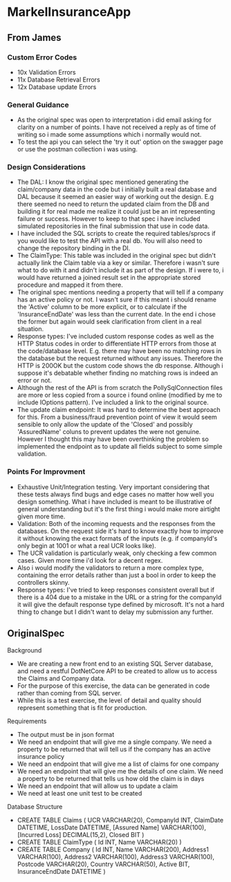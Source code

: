 # MarkelInsuranceApp

## From James

### Custom Error Codes
- 10x Validation  Errors
- 11x Database Retrieval Errors
- 12x Database update Errors

### General Guidance
- As the original spec was open to interpretation i did email asking for clarity on a number of points. I have not received a reply as of time of writing so i made some assumptions which i normally would not.
- To test the api you can select the 'try it out' option on the swagger page or use the postman collection i was using. 

### Design Considerations

- The DAL: I know the original spec mentioned generating the claim/company data in the code but i initially built a real database and DAL because it seemed an easier way of working out the design.
  E.g there seemed no need to return the updated claim from the DB and building it for real made me realize it could just be an int representing failure or success.
  However to keep to that spec i have included simulated repositories in the final submission that use in code data. 
- I have included the SQL scripts to create the required tables/sprocs if you would like to test the API with a real db. You will also need to change the repository binding in the DI. 
- The ClaimType: This table was included in the original spec but didn't actually link the Claim table via a key or similar. Therefore i wasn't sure what to do with it and didn't include it as part of the design.
  If i were to, i would have returned a joined result set in the appropriate stored procedure and mapped it from there. 
- The original spec mentions needing a property that will tell if a company has an active policy or not. I wasn't sure if this meant i should rename the 'Active' column to be more explicit, or to calculate if the 
  'InsuranceEndDate' was less than the current date. In the end i chose the former but again would seek clarification from client in a real situation. 
- Response types: I've included custom response codes as well as the HTTP Status codes in order to differentiate HTTP errors from those at the code/database level. E.g. there may have been no matching rows in the database but
  the request returned without any issues. Therefore the HTTP is 200OK but the custom code shows the db response. Although i suppose it's debatable whether finding no matching rows is indeed an error or not. 
- Although the rest of the API is from scratch the PollySqlConnection files are more or less copied from a source i found online (modified by me to include IOptions pattern). I've included a link to the original source. 
- The update claim endpoint: It was hard to determine the best approach for this. From a business/fraud prevention point of view it would seem sensible to only allow the update of the 'Closed' and possibly 'AssuredName'
  coluns to prevent updates the were not genuine. However I thought this may have been overthinking the problem so implemented the endpoint as to update all fields subject to some simple validation. 

### Points For Improvment

- Exhaustive Unit/Integration testing. Very important considering that these tests always find bugs and edge cases no matter how well you design something. What i have included is meant to be illustrative of general understanding
  but it's the first thing i would make more airtight given more time. 
- Validation: Both of the incoming requests and the responses from the databases. On the request side it's hard to know exactly how to improve it without knowing the exact formats of the inputs
  (e.g. if companyId's only begin at 1001 or what a real UCR looks like). 
- The UCR validation is particularly weak, only checking a few common cases. Given more time i'd look for a decent regex. 
- Also i would modify the validators to return a more complex type, containing the error details rather than just a bool in order to keep the controllers skinny. 
- Response types: I've tried to keep responses consistent overall but if there is a 404 due to a mistake in the URL or a string for the companyId it will give the default response type defined by microsoft. 
  It's not a hard thing to change but I didn't want to delay my submission any further. 


## OriginalSpec
Background
- We are creating a new front end to an existing SQL Server database, and need a restful DotNetCore
API to be created to allow us to access the Claims and Company data.
- For the purpose of this exercise, the data can be generated in code rather than coming from SQL
server.
- While this is a test exercise, the level of detail and quality should represent something that is fit for
production.

Requirements
- The output must be in json format
- We need an endpoint that will give me a single company. We need a property to be returned that will tell us if the company has an active insurance policy
- We need an endpoint that will give me a list of claims for one company
- We need an endpoint that will give me the details of one claim. We need a property to be returned that tells us how old the claim is in days
- We need an endpoint that will allow us to update a claim
- We need at least one unit test to be created

Database Structure
- CREATE TABLE Claims
(
UCR VARCHAR(20),
CompanyId INT,
ClaimDate DATETIME,
LossDate DATETIME,
[Assured Name] VARCHAR(100),
[Incurred Loss] DECIMAL(15,2),
Closed BIT
)
- CREATE TABLE ClaimType
(
Id INT,
Name VARCHAR(20)
)
- CREATE TABLE Company
(
Id INT,
Name VARCHAR(200),
Address1 VARCHAR(100),
Address2 VARCHAR(100),
Address3 VARCHAR(100),
Postcode VARCHAR(20),
Country VARCHAR(50),
Active BIT,
InsuranceEndDate DATETIME
)
